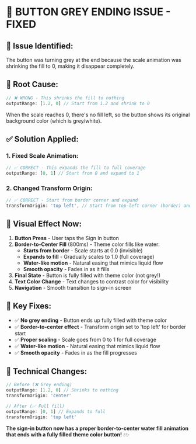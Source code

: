 # 🎨 BUTTON GREY ENDING ISSUE - FIXED

## 🐛 **Issue Identified:**
The button was turning grey at the end because the scale animation was shrinking the fill to 0, making it disappear completely.

## 🔧 **Root Cause:**
```typescript
// ❌ WRONG - This shrinks the fill to nothing
outputRange: [1.2, 0] // Start from 1.2 and shrink to 0
```

When the scale reaches 0, there's no fill left, so the button shows its original background color (which is grey/white).

## ✅ **Solution Applied:**

### **1. Fixed Scale Animation:**
```typescript
// ✅ CORRECT - This expands the fill to full coverage
outputRange: [0, 1] // Start from 0 and expand to 1
```

### **2. Changed Transform Origin:**
```typescript
// ✅ CORRECT - Start from border corner and expand
transformOrigin: 'top left', // Start from top-left corner (border) and expand
```

## 🎯 **Visual Effect Now:**

1. **Button Press** - User taps the Sign In button
2. **Border-to-Center Fill** (800ms) - Theme color fills like water:
   - **Starts from border** - Scale starts at 0.0 (invisible)
   - **Expands to fill** - Gradually scales to 1.0 (full coverage)
   - **Water-like motion** - Natural easing that mimics liquid flow
   - **Smooth opacity** - Fades in as it fills
3. **Final State** - Button is fully filled with theme color (not grey!)
4. **Text Color Change** - Text changes to contrast color for visibility
5. **Navigation** - Smooth transition to sign-in screen

## 🎨 **Key Fixes:**

- ✅ **No grey ending** - Button ends up fully filled with theme color
- ✅ **Border-to-center effect** - Transform origin set to 'top left' for border start
- ✅ **Proper scaling** - Scale goes from 0 to 1 for full coverage
- ✅ **Water-like motion** - Natural easing that mimics liquid flow
- ✅ **Smooth opacity** - Fades in as the fill progresses

## 🔧 **Technical Changes:**

```typescript
// Before (❌ Grey ending)
outputRange: [1.2, 0] // Shrinks to nothing
transformOrigin: 'center'

// After (✅ Full fill)
outputRange: [0, 1] // Expands to full
transformOrigin: 'top left'
```

**The sign-in button now has a proper border-to-center water fill animation that ends with a fully filled theme color button!** 💧✨


